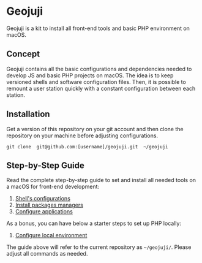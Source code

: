 # Geojuji

Geojuji is a kit to install all front-end tools and basic PHP environment on macOS.

## Concept

Geojuji contains all the basic configurations and dependencies needed to develop JS and basic PHP projects on macOS. The idea is to keep versioned shells and software configuration files. Then, it is possible to remount a user station quickly with a constant configuration between each station.

## Installation

Get a version of this repository on your git account and then clone the repository on your machine before adjusting configurations.

```
git clone  git@github.com:[username]/geojuji.git  ~/geojuji
```

## Step-by-Step Guide

Read the complete step-by-step guide to set and install all needed tools on a macOS for front-end development:

1. [Shell's configurations](./docs/shell.md)
1. [Install packages managers](./docs/packages-manager.md)
1. [Configure applications](./docs/applications.md)

As a bonus, you can have below a starter steps to set up PHP locally:

1. [Configure local environment](./docs/local-environment.md)

The guide above will refer to the current repository as `~/geojuji/`. Please adjust all commands as needed.

